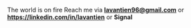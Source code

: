 The world is on fire
Reach me via **lavantien96@gmail.com** or **https://linkedin.com/in/lavantien** or **Signal**
